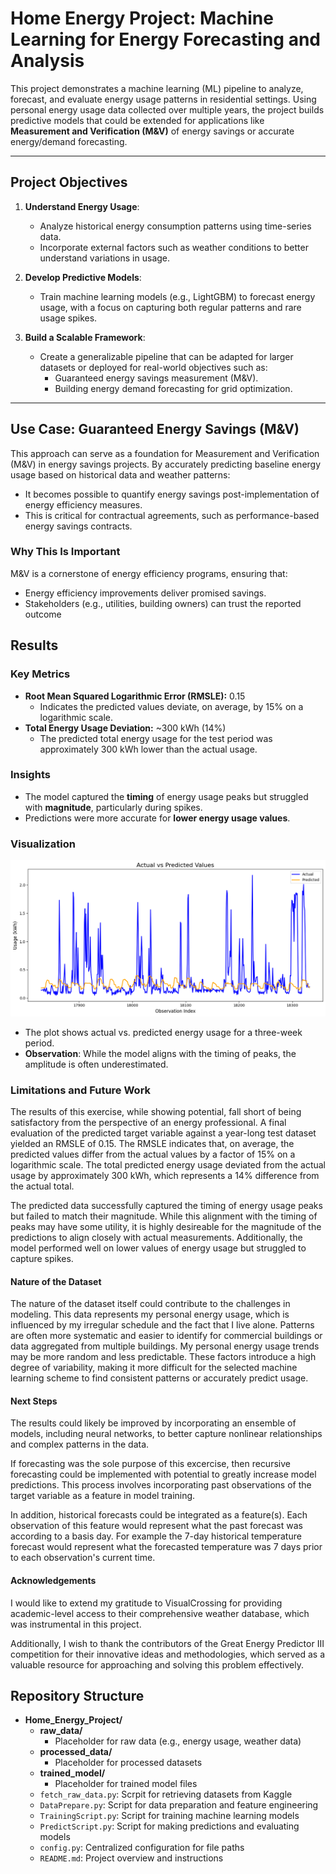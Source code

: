 # Home Energy Project: Machine Learning for Energy Forecasting and Analysis

This project demonstrates a machine learning (ML) pipeline to analyze, forecast, and evaluate energy usage patterns in residential settings. Using personal energy usage data collected over multiple years, the project builds predictive models that could be extended for applications like **Measurement and Verification (M&V)** of energy savings or accurate energy/demand forecasting.

---

## **Project Objectives**
1. **Understand Energy Usage**:
   - Analyze historical energy consumption patterns using time-series data.
   - Incorporate external factors such as weather conditions to better understand variations in usage.

2. **Develop Predictive Models**:
   - Train machine learning models (e.g., LightGBM) to forecast energy usage, with a focus on capturing both regular patterns and rare usage spikes.

3. **Build a Scalable Framework**:
   - Create a generalizable pipeline that can be adapted for larger datasets or deployed for real-world objectives such as:
     - Guaranteed energy savings measurement (M&V).
     - Building energy demand forecasting for grid optimization.

---

## **Use Case: Guaranteed Energy Savings (M&V)**
This approach can serve as a foundation for Measurement and Verification (M&V) in energy savings projects. By accurately predicting baseline energy usage based on historical data and weather patterns:
- It becomes possible to quantify energy savings post-implementation of energy efficiency measures.
- This is critical for contractual agreements, such as performance-based energy savings contracts.

### **Why This Is Important**
M&V is a cornerstone of energy efficiency programs, ensuring that:
- Energy efficiency improvements deliver promised savings.
- Stakeholders (e.g., utilities, building owners) can trust the reported outcome


## Results

### **Key Metrics**
- **Root Mean Squared Logarithmic Error (RMSLE):** 0.15
  - Indicates the predicted values deviate, on average, by 15% on a logarithmic scale.
- **Total Energy Usage Deviation:** ~300 kWh (14%)
  - The predicted total energy usage for the test period was approximately 300 kWh lower than the actual usage.

### **Insights**
- The model captured the **timing** of energy usage peaks but struggled with **magnitude**, particularly during spikes.
- Predictions were more accurate for **lower energy usage values**.

### **Visualization**
![Energy Usage Prediction](energy_prediction_plot.png)

- The plot shows actual vs. predicted energy usage for a three-week period.
- **Observation**: While the model aligns with the timing of peaks, the amplitude is often underestimated.

### **Limitations and Future Work**
The results of this exercise, while showing potential, fall short of being satisfactory from the perspective of an energy professional. A final evaluation of the predicted target variable against a year-long test dataset yielded an RMSLE of 0.15. The RMSLE indicates that, on average, the predicted values differ from the actual values by a factor of 15% on a logarithmic scale. The total predicted energy usage deviated from the actual usage by approximately 300 kWh, which represents a 14% difference from the actual total.

The predicted data successfully captured the timing of energy usage peaks but failed to match their magnitude. While this alignment with the timing of peaks may have some utility, it is highly desireable for the magnitude of the predictions to align closely with actual measurements. Additionally, the model performed well on lower values of energy usage but struggled to capture spikes.

#### Nature of the Dataset
The nature of the dataset itself could contribute to the challenges in modeling. This data represents my personal energy usage, which is influenced by my irregular schedule and the fact that I live alone. Patterns are often more systematic and easier to identify for commercial buildings or data aggregated from multiple buildings. My personal energy usage trends may be more random and less predictable. These factors introduce a high degree of variability, making it more difficult for the selected machine learning scheme to find consistent patterns or accurately predict usage.

#### Next Steps
The results could likely be improved by incorporating an ensemble of models, including neural networks, to better capture nonlinear relationships and complex patterns in the data.

If forecasting was the sole purpose of this excercise, then recursive forecasting could be implemented with potential to greatly increase model predictions. This process involves incorporating past observations of the target variable as a feature in model training.

In addition, historical forecasts could be integrated as a feature(s). Each observation of this feature would represent what the past forecast was according to a basis day. For example the 7-day historical temperature forecast would represent what the forecasted temperature was 7 days prior to each observation's current time.

#### Acknowledgements
I would like to extend my gratitude to VisualCrossing for providing academic-level access to their comprehensive weather database, which was instrumental in this project.

Additionally, I wish to thank the contributors of the Great Energy Predictor III competition for their innovative ideas and methodologies, which served as a valuable resource for approaching and solving this problem effectively.
## Repository Structure

- **Home_Energy_Project/**
  - **raw_data/**
    - Placeholder for raw data (e.g., energy usage, weather data)
  - **processed_data/**
    - Placeholder for processed datasets
  - **trained_model/**
    - Placeholder for trained model files
  - `fetch_raw_data.py`: Scrpit for retrieving datasets from Kaggle
  - `DataPrepare.py`: Script for data preparation and feature engineering
  - `TrainingScript.py`: Script for training machine learning models
  - `PredictScript.py`: Script for making predictions and evaluating models
  - `config.py`: Centralized configuration for file paths
  - `README.md`: Project overview and instructions
